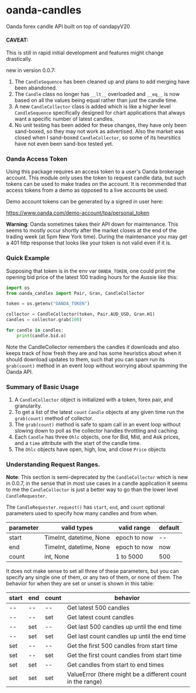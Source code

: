 # oanda-candles
Oanda forex candle API built on top of oandapyV20

#### CAVEAT:
This is still in rapid initial development and features might change drastically.

new in version 0.0.7:
1. The `CandleSequence` has been cleaned up and plans to add merging have been abandoned.
1. The `Candle` class no longer has `__lt__` overloaded and `__eq__` is now based on all the values being equal rather than just the candle time.
1. A new `CandleCollector` class is added which is like a higher level `CandleSequence` specifically designed for chart applications that always want a specific number of latest candles. 
1. No unit testing has been added for these changes, they have only been sand-boxed, so they may not work as advertised. Also the market was closed when I sand-boxed `CandleCollector`, so some of its heursitics have not even been sand-box tested yet.



### Oanda Access Token
Using this package requires an access token to a user's
Oanda brokerage account. This module only uses the token to
request candle data, but such tokens can be used to make
trades on the account. It is recommended that access
tokens from a demo as opposed to a live accounts be used.
 
Demo account tokens can be generated by a signed in user here:

https://www.oanda.com/demo-account/tpa/personal_token

**Warning**: Oanda sometimes takes their API down for maintenance.
This seems to mostly occur shortly after the market closes at the end of
the trading week (at 5pm New York time). During the maintenance you
may get a 401 http response that looks like your token is not valid
even if it is.

### Quick Example
Supposing that token is in the env var `OANDA_TOKEN`, one could print
the opening bid price of the latest 100 trading hours for the Aussie like this: 

```python
import os
from oanda_candles import Pair, Gran, CandleCollector

token = os.getenv("OANDA_TOKEN")

collector = CandleCollector(token, Pair.AUD_USD, Gran.H1)
candles = collector.grab(100)

for candle in candles:
    print(candle.bid.o)
```
Note the CandleCollector remembers the candles it downloads and also keeps track of how fresh they are and has
some heuristics about when it should download updates to them, such that you can spam run its `grab(count)` method
in an event loop without worrying about spamming the Oanda API.


### Summary of Basic Usage
1. A `CandleCollector` object is initialized with a token, forex pair, and granularity.
1. To get a list of the latest `count` `Candle` objects at any given time run the `grab(count)` method of collector.
1. The `grab(count)` method is safe to spam call in an event loop without slowing down to poll as the collector handles throttling and caching.
1. Each `Candle` has three `Ohlc` objects, one for Bid, Mid, and Ask prices, and a `time` attribute with the start of the candle time.
1. The `Ohlc` objects have open, high, low, and close `Price` objects

### Understanding Request Ranges.
**Note**: This section is semi-deprecated by the `CandleCollector` which is new in 0.0.7, in
the sense that in most use cases in a candle application it seems to me the `CandleCollector`
is just a better way to go than the lower level `CandleRequester`.

The `CandleRequester.request()` has `start`, `end`, and `count`
optional parameters used to specify how many candles and from when.


 parameter | valid types | valid range | default
 --- | --- |---| ---
start | TimeInt, datetime, None | epoch to now | --
end | TimeInt, datetime, None | epoch to now | now
count | int, None | 1 to 5000 | 500

It does not make sense to set all three of these parameters, but you can
specify any single one of them, or any two of them, or none of them.
The behavior for when they are set or unset is shown in this table:

start | end | count | behavior
 --- | --- | ---| ---
-- | -- | -- | Get latest 500 candles
-- | -- | set | Get latest count candles
-- | set | -- | Get last 500 candles up until the end time
-- | set | set | Get last count candles up until the end time
set | -- | -- | Get the first 500 candles from start time
set | -- | set | Get the first count candles from start time
set | set | -- | Get candles from start to end times
set | set | set | ValueError (there might be a different count in the range)
